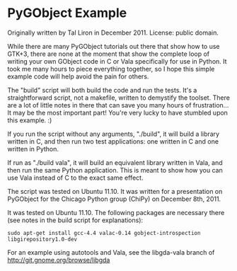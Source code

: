 PyGObject Example
=================

Originally written by Tal Liron in December 2011. License: public domain.

While there are many PyGObject tutorials out there that show how to use GTK+3, there are none at the
moment that show the complete loop of writing your own GObject code in C or Vala specifically for use
in Python. It took me many hours to piece everything together, so I hope this simple example code will
help avoid the pain for others.

The "build" script will both build the code and run the tests. It's a straightforward script, not a
makefile, written to demystify the toolset. There are a lot of little notes in there that can save you
many hours of frustration... It may be the most important part! You're very lucky to have stumbled upon
this example. :)

If you run the script without any arguments, "./build", it will build a library written in C, and then
run two test applications: one written in C and one written in Python.

If run as "./build vala", it will build an equivalent library written in Vala, and then run the same
Python application. This is meant to show how you can use Vala instead of C to the exact same effect.

The script was tested on Ubuntu 11.10. It was written for a presentation on PyGObject for the Chicago
Python group (ChiPy) on December 8th, 2011.

It was tested on Ubuntu 11.10. The following packages are necessary there (see notes in the build script
for explanations):

	sudo apt-get install gcc-4.4 valac-0.14 gobject-introspection libgirepository1.0-dev

For an example using autotools and Vala, see the libgda-vala branch of http://git.gnome.org/browse/libgda
